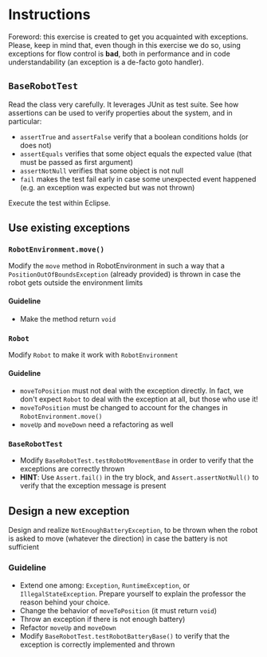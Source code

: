 # Instructions

Foreword: this exercise is created to get you acquainted with exceptions. Please, keep in mind that, even though in this exercise we do so, using exceptions for flow control is **bad**, both in performance and in code understandability (an exception is a de-facto goto handler).

## `BaseRobotTest`
Read the class very carefully.
It leverages JUnit as test suite.
See how assertions can be used to verify properties about the system, and in particular:

* `assertTrue` and `assertFalse` verify that a boolean conditions holds (or does not)
* `assertEquals` verifies that some object equals the expected value (that must be passed as first argument)
* `assertNotNull` verifies that some object is not null
* `fail` makes the test fail early in case some unexpected event happened (e.g. an exception was expected but was not thrown)

Execute the test within Eclipse.

## Use existing exceptions

### `RobotEnvironment.move()`

Modify the `move` method in RobotEnvironment in such a way that a `PositionOutOfBoundsException` (already provided) is thrown in case the robot gets outside the environment limits

#### Guideline

* Make the method return `void`

### `Robot`

Modify `Robot` to make it work with `RobotEnvironment`

#### Guideline

* `moveToPosition` must not deal with the exception directly. In fact, we don't expect `Robot` to deal with the exception at all, but those who use it!
* `moveToPosition` must be changed to account for the changes in `RobotEnvironment.move()`
* `moveUp` and `moveDown` need a refactoring as well

### `BaseRobotTest`

* Modify `BaseRobotTest.testRobotMovementBase` in order to verify that the exceptions are correctly thrown
* **HINT**: Use `Assert.fail()` in the try block, and `Assert.assertNotNull()` to verify that the exception message is present
 
## Design a new exception

Design and realize `NotEnoughBatteryException`, to be thrown when the robot is asked to move (whatever the direction) in case the battery is not sufficient

### Guideline

* Extend one among: `Exception`, `RuntimeException`, or `IllegalStateException`. Prepare yourself to explain the professor the reason behind your choice.
* Change the behavior of `moveToPosition` (it must return `void`)
* Throw an exception if there is not enough battery)
* Refactor `moveUp` and `moveDown`
* Modify `BaseRobotTest.testRobotBatteryBase()` to verify that the exception is correctly implemented and thrown
  